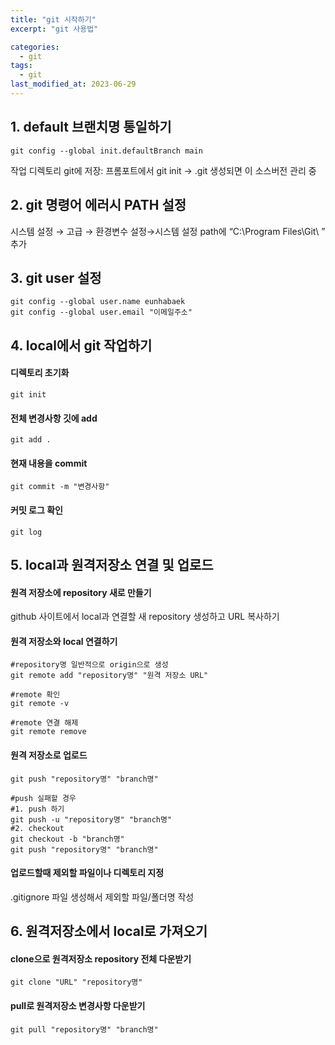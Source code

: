 ```yaml
---
title: "git 시작하기"
excerpt: "git 사용법"

categories:
  - git
tags:
  - git
last_modified_at: 2023-06-29
--- 
```


## 1. default 브랜치명 통일하기 ##

```shell
git config --global init.defaultBranch main
```
작업 디렉토리 git에 저장: 프롬포트에서  git init  → .git 생성되면 이 소스버전 관리 중

## 2. git 명령어 에러시 PATH 설정 ##

시스템 설정 → 고급 → 환경변수 설정→시스템 설정 path에 “C:\Program Files\Git\ ” 추가

## 3. git user 설정 ##

```shell
git config --global user.name eunhabaek
git config --global user.email "이메일주소"
```

## 4. local에서 git 작업하기 ##

#### 디렉토리 초기화 ####

```shell
git init
```
#### 전체 변경사항 깃에 add ####
```shell
git add .
```

#### 현재 내용을 commit ####
```shell
git commit -m "변경사항"
```

#### 커밋 로그 확인 ####

```shell
git log
```

## 5. local과 원격저장소 연결 및 업로드 ##

#### 원격 저장소에 repository 새로 만들기 ####
github 사이트에서 local과 연결할 새 repository 생성하고 URL 복사하기

#### 원격 저장소와 local 연결하기

```shell
#repository명 일반적으로 origin으로 생성
git remote add "repository명" "원격 저장소 URL"

#remote 확인
git remote -v

#remote 연결 해제
git remote remove
```
#### 원격 저장소로 업로드 ####
```shell
git push "repository명" "branch명" 

#push 실패할 경우
#1. push 하기
git push -u "repository명" "branch명"
#2. checkout
git checkout -b "branch명" 
git push "repository명" "branch명"
```

#### 업로드할때 제외할 파일이나 디렉토리 지정 ####
.gitignore 파일 생성해서 제외할 파일/폴더명 작성

## 6. 원격저장소에서 local로 가져오기 ##

#### clone으로 원격저장소 repository 전체 다운받기 ####
```shell
git clone "URL" "repository명"
```

#### pull로 원격저장소 변경사항 다운받기 ####
```shell
git pull "repository명" "branch명"
```